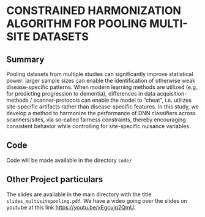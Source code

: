 # CONSTRAINED HARMONIZATION ALGORITHM FOR POOLING MULTI-SITE DATASETS

## Summary
Pooling datasets from multiple studies can significantly improve statistical power: larger sample sizes can enable the identification of otherwise weak disease-specific patterns. When modern learning methods are utilized (e.g., for predicting progression to dementia), differences in data acquisition-methods / scanner-protocols can enable the model to “cheat”, i.e. utilizes site-specific artifacts rather than disease-specific features. In this study, we develop a method to harmonize the performance of DNN classifiers across scanners/sites, via so-called fairness constraints, thereby encouraging consistent behavior while controlling for site-specific nuisance variables.

## Code
Code will be made available in the directory `code/`

## Other Project particulars
The slides are available in the main directory with the title `slides_multisitepooling.pdf`. We have a video going over the slides on youtube at this link https://youtu.be/xEgcujq2QmU.
